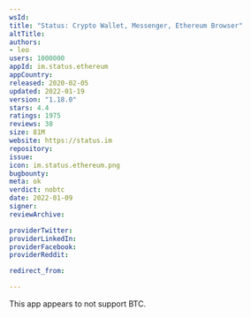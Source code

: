 ```yaml
---
wsId: 
title: "Status: Crypto Wallet, Messenger, Ethereum Browser"
altTitle: 
authors:
- leo
users: 1000000
appId: im.status.ethereum
appCountry: 
released: 2020-02-05
updated: 2022-01-19
version: "1.18.0"
stars: 4.4
ratings: 1975
reviews: 38
size: 81M
website: https://status.im
repository: 
issue: 
icon: im.status.ethereum.png
bugbounty: 
meta: ok
verdict: nobtc
date: 2022-01-09
signer: 
reviewArchive:

providerTwitter: 
providerLinkedIn: 
providerFacebook: 
providerReddit: 

redirect_from:

---
```


This app appears to not support BTC.
